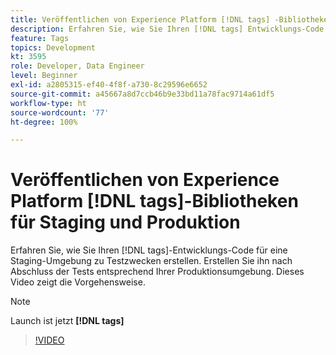 ```yaml
---
title: Veröffentlichen von Experience Platform [!DNL tags] -Bibliotheken für Staging und Produktion
description: Erfahren Sie, wie Sie Ihren [!DNL tags] Entwicklungs-Code für eine Staging-Umgebung zu Testzwecken erstellen. Erstellen Sie ihn nach Abschluss der Tests entsprechend Ihrer Produktionsumgebung. Dieses Video zeigt die Vorgehensweise.
feature: Tags
topics: Development
kt: 3595
role: Developer, Data Engineer
level: Beginner
exl-id: a2805315-ef40-4f8f-a730-8c29596e6652
source-git-commit: a45667a8d7ccb46b9e33bd11a78fac9714a61df5
workflow-type: ht
source-wordcount: '77'
ht-degree: 100%

---
```


# Veröffentlichen von Experience Platform [!DNL tags]-Bibliotheken für Staging und Produktion

Erfahren Sie, wie Sie Ihren [!DNL tags]-Entwicklungs-Code für eine Staging-Umgebung zu Testzwecken erstellen. Erstellen Sie ihn nach Abschluss der Tests entsprechend Ihrer Produktionsumgebung. Dieses Video zeigt die Vorgehensweise.

>[!NOTE]
>
> Launch ist jetzt **[!DNL tags]**

>[!VIDEO](https://video.tv.adobe.com/v/28777/?quality=12&learn=on)
